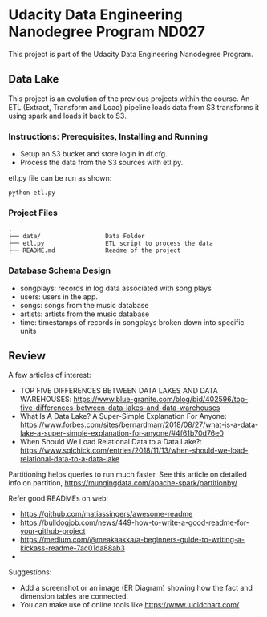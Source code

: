 # Udacity Data Engineering Nanodegree Program ND027

This project is part of the Udacity Data Engineering Nanodegree Program.

## Data Lake

This project is an evolution of the previous projects within the course. 
An ETL (Extract, Transform and Load) pipeline loads data from S3 transforms it using spark and loads it back to S3.

### Instructions: Prerequisites, Installing and Running 

- Setup an S3 bucket and store login in df.cfg.
- Process the data from the S3 sources with etl.py.

etl.py file can be run as shown:
```
python etl.py 
```

### Project Files

```
.
├── data/                  Data Folder
├── etl.py                 ETL script to process the data
├── README.md              Readme of the project
```


### Database Schema Design

- songplays: records in log data associated with song plays 
- users: users in the app.
- songs: songs from the music database
- artists: artists from the music database
- time: timestamps of records in songplays broken down into specific units


## Review

A few articles of interest:
- TOP FIVE DIFFERENCES BETWEEN DATA LAKES AND DATA WAREHOUSES: https://www.blue-granite.com/blog/bid/402596/top-five-differences-between-data-lakes-and-data-warehouses
- What Is A Data Lake? A Super-Simple Explanation For Anyone: https://www.forbes.com/sites/bernardmarr/2018/08/27/what-is-a-data-lake-a-super-simple-explanation-for-anyone/#4f61b70d76e0
- When Should We Load Relational Data to a Data Lake?: https://www.sqlchick.com/entries/2018/11/13/when-should-we-load-relational-data-to-a-data-lake

Partitioning helps queries to run much faster. See this article on detailed info on partition, https://mungingdata.com/apache-spark/partitionby/

Refer good READMEs on web:
- https://github.com/matiassingers/awesome-readme
- https://bulldogjob.com/news/449-how-to-write-a-good-readme-for-your-github-project
- https://medium.com/@meakaakka/a-beginners-guide-to-writing-a-kickass-readme-7ac01da88ab3
- 
Suggestions:
- Add a screenshot or an image (ER Diagram) showing how the fact and dimension tables are connected.
- You can make use of online tools like https://www.lucidchart.com/

